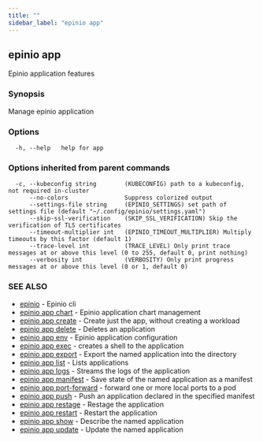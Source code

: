 ```yaml
---
title: ""
sidebar_label: "epinio app"
---
```

## epinio app

Epinio application features

### Synopsis

Manage epinio application

### Options

```
  -h, --help   help for app
```

### Options inherited from parent commands

```
  -c, --kubeconfig string        (KUBECONFIG) path to a kubeconfig, not required in-cluster
      --no-colors                Suppress colorized output
      --settings-file string     (EPINIO_SETTINGS) set path of settings file (default "~/.config/epinio/settings.yaml")
      --skip-ssl-verification    (SKIP_SSL_VERIFICATION) Skip the verification of TLS certificates
      --timeout-multiplier int   (EPINIO_TIMEOUT_MULTIPLIER) Multiply timeouts by this factor (default 1)
      --trace-level int          (TRACE_LEVEL) Only print trace messages at or above this level (0 to 255, default 0, print nothing)
      --verbosity int            (VERBOSITY) Only print progress messages at or above this level (0 or 1, default 0)
```

### SEE ALSO

* [epinio](../epinio.md)	 - Epinio cli
* [epinio app chart](./chart/epinio_app_chart.md)	 - Epinio application chart management
* [epinio app create](./epinio_app_create.md)	 - Create just the app, without creating a workload
* [epinio app delete](./epinio_app_delete.md)	 - Deletes an application
* [epinio app env](./env/epinio_app_env.md)	 - Epinio application configuration
* [epinio app exec](./epinio_app_exec.md)	 - creates a shell to the application
* [epinio app export](./epinio_app_export.md)	 - Export the named application into the directory
* [epinio app list](./epinio_app_list.md)	 - Lists applications
* [epinio app logs](./epinio_app_logs.md)	 - Streams the logs of the application
* [epinio app manifest](./epinio_app_manifest.md)	 - Save state of the named application as a manifest
* [epinio app port-forward](./epinio_app_port-forward.md)	 - forward one or more local ports to a pod
* [epinio app push](./epinio_push.md)	 - Push an application declared in the specified manifest
* [epinio app restage](./epinio_app_restage.md)	 - Restage the application
* [epinio app restart](./epinio_app_restart.md)	 - Restart the application
* [epinio app show](./epinio_app_show.md)	 - Describe the named application
* [epinio app update](./epinio_app_update.md)	 - Update the named application

